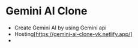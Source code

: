 # Gemini AI Clone


- Create Gemini AI by using Gemini api
-  Hosting[https://gemini-ai-clone-vk.netlify.app/]
-  
